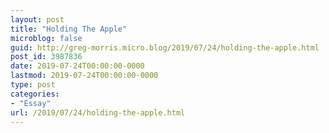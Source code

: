 ```yaml
---
layout: post
title: "Holding The Apple"
microblog: false
guid: http://greg-morris.micro.blog/2019/07/24/holding-the-apple.html
post_id: 3987836
date: 2019-07-24T00:00:00-0000
lastmod: 2019-07-24T00:00:00-0000
type: post
categories:
- "Essay"
url: /2019/07/24/holding-the-apple.html
---
```


